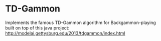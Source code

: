 # TD-Gammon
Implements the famous TD-Gammon algorithm for Backgammon-playing built on top of this java project: http://modelai.gettysburg.edu/2013/tdgammon/index.html
